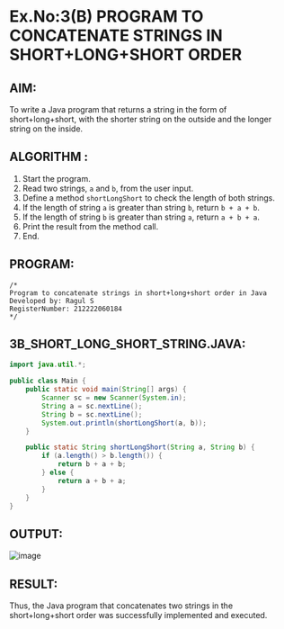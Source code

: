 # Ex.No:3(B) PROGRAM TO CONCATENATE STRINGS IN SHORT+LONG+SHORT ORDER

## AIM:
To write a Java program that returns a string in the form of short+long+short, with the shorter string on the outside and the longer string on the inside.

## ALGORITHM :
1. Start the program.
2. Read two strings, `a` and `b`, from the user input.
3. Define a method `shortLongShort` to check the length of both strings.
4. If the length of string `a` is greater than string `b`, return `b + a + b`.
5. If the length of string `b` is greater than string `a`, return `a + b + a`.
6. Print the result from the method call.
7. End.

## PROGRAM:
```
/*
Program to concatenate strings in short+long+short order in Java
Developed by: Ragul S
RegisterNumber: 212222060184
*/
```

## 3B_SHORT_LONG_SHORT_STRING.JAVA:
```java
import java.util.*;

public class Main {
    public static void main(String[] args) {
        Scanner sc = new Scanner(System.in);
        String a = sc.nextLine();
        String b = sc.nextLine();
        System.out.println(shortLongShort(a, b));
    }

    public static String shortLongShort(String a, String b) {
        if (a.length() > b.length()) {
            return b + a + b;
        } else {
            return a + b + a;
        }
    }
}
```

## OUTPUT:
![image](https://github.com/user-attachments/assets/c823278e-4782-4dc4-aae8-729c73549b83)



## RESULT:
Thus, the Java program that concatenates two strings in the short+long+short order was successfully implemented and executed.

